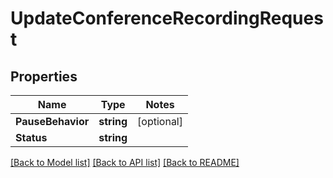 # UpdateConferenceRecordingRequest

## Properties
Name | Type | Notes
------------ | ------------- | -------------
**PauseBehavior** | **string** | [optional] 
**Status** | **string** | 

[[Back to Model list]](../README.md#documentation-for-models) [[Back to API list]](../README.md#documentation-for-api-endpoints) [[Back to README]](../README.md)


